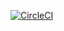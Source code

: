 [![CircleCI](https://circleci.com/gh/Croissong/verdun.svg?style=svg)](https://circleci.com/gh/Croissong/verdun)
